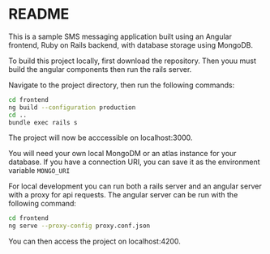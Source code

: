 # README

This is a sample SMS messaging application built using an Angular frontend, Ruby on Rails backend, with database storage using MongoDB.

To build this project locally, first download the repository. Then youu must build the angular components then run the rails server.

Navigate to the project directory, then run the following commands:

```bash
cd frontend
ng build --configuration production
cd ..
bundle exec rails s
```

The project will now be acccessible on localhost:3000.

You will need your own local MongoDM or an atlas instance for your database. If you have a connection URI, you can save it as the environment variable `MONGO_URI`

For local development you can run both a rails server and an angular server with a proxy for api requests. The angular server can be run with the following command:

```bash
cd frontend
ng serve --proxy-config proxy.conf.json

```
You can then access the project on localhost:4200.
